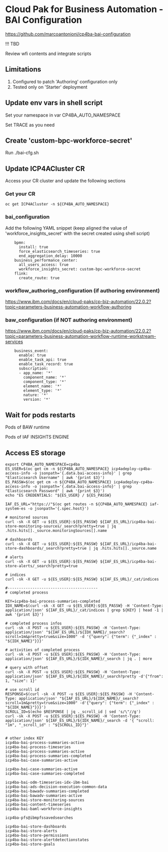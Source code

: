 # Cloud Pak for Business Automation - BAI Configuration

https://github.com/marcoantonioni/cp4ba-bai-configuration


!!! TBD

Review wfi contents and integrate scripts

## Limitations

1. Configured to patch 'Authoring' configuration only
2. Tested only on 'Starter' deployment


## Update env vars in shell script

Set your namespace in var CP4BA_AUTO_NAMESPACE

Set TRACE as you need

## Create 'custom-bpc-workforce-secret'
Run ./bai-cfg.sh

## Update ICP4ACluster CR 

Access your CR cluster and update the following sections

### Get your CR 

```
oc get ICP4ACluster -n ${CP4BA_AUTO_NAMESPACE}
```

### bai_configuration

Add the following YAML snippet (keep aligned the value of 'workforce_insights_secret' with the secret created using shell script)
```
    bpmn:
      install: true
      force_elasticsearch_timeseries: true
      end_aggregation_delay: 10000
    business_performance_center:
      all_users_access: true
      workforce_insights_secret: custom-bpc-workforce-secret
    flink:
      create_route: true
```

### workflow_authoring_configuration (if authoring environment)
https://www.ibm.com/docs/en/cloud-paks/cp-biz-automation/22.0.2?topic=parameters-business-automation-workflow-authoring
### baw_configuration (if NOT authoring environment)
https://www.ibm.com/docs/en/cloud-paks/cp-biz-automation/22.0.2?topic=parameters-business-automation-workflow-runtime-workstream-services

```
    business_event:
      enable: true
      enable_task_api: true
      enable_task_record: true
      subscription:
      - app_name: '*'
        component_name: '*'
        component_type: '*'
        element_name: '*'
        element_type: '*'
        nature: '*'
        version: '*'
```

## Wait for pods restarts

Pods of BAW runtime

Pods of IAF INSIGHTS ENGINE

## Access ES storage
```
export CP4BA_AUTO_NAMESPACE=cp4ba
ES_USER=$(oc get cm -n ${CP4BA_AUTO_NAMESPACE} icp4adeploy-cp4ba-access-info -o jsonpath='{.data.bai-access-info}' | grep "Elasticsearch Username" | awk '{print $3}')
ES_PASSW=$(oc get cm -n ${CP4BA_AUTO_NAMESPACE} icp4adeploy-cp4ba-access-info -o jsonpath='{.data.bai-access-info}' | grep "Elasticsearch Password" | awk '{print $3}')
echo "ES CREDENTIALS: "${ES_USER} / ${ES_PASSW}

IAF_ES_URL="https://"$(oc get routes -n ${CP4BA_AUTO_NAMESPACE} iaf-system-es -o jsonpath='{.spec.host}')

# monitored sources
curl -sk -X GET -u ${ES_USER}:${ES_PASSW} ${IAF_ES_URL}/icp4ba-bai-store-monitoring-sources/_search?pretty=true | jq .hits.hits[]._source.monitoringSources[].name

# dashboards 
curl -sk -X GET -u ${ES_USER}:${ES_PASSW} ${IAF_ES_URL}/icp4ba-bai-store-dashboards/_search?pretty=true | jq .hits.hits[]._source.name

# alerts
curl -sk -X GET -u ${ES_USER}:${ES_PASSW} ${IAF_ES_URL}/icp4ba-bai-store-alerts/_search?pretty=true

# indices
curl -sk -X GET -u ${ES_USER}:${ES_PASSW} ${IAF_ES_URL}/_cat/indices

#----------------------------------------
# completed process

KEY=icp4ba-bai-process-summaries-completed
IDX_NAME=$(curl -sk -X GET -u ${ES_USER}:${ES_PASSW} -H 'Content-Type: application/json' ${IAF_ES_URL}/_cat/indices | grep ${KEY} | head -1 | awk '{print $3}')

# completed process infos
curl -sk -X POST -u ${ES_USER}:${ES_PASSW} -H 'Content-Type: application/json' "${IAF_ES_URL}/${IDX_NAME}/_search?scroll=1m&pretty=true&size=1000" -d '{"query": {"term": {"_index" : "${IDX_NAME}"}}}'

# activities of completed process
curl -sk -X POST -u ${ES_USER}:${ES_PASSW} -H 'Content-Type: application/json' ${IAF_ES_URL}/${IDX_NAME}/_search | jq . | more

# query with offset
curl -sk -X POST -u ${ES_USER}:${ES_PASSW} -H 'Content-Type: application/json' ${IAF_ES_URL}/${IDX_NAME}/_search?pretty -d'{"from": 1, "size": 1}'

# use scroll id
RESPONSE=$(curl -sk -X POST -u ${ES_USER}:${ES_PASSW} -H 'Content-Type: application/json' "${IAF_ES_URL}/${IDX_NAME}/_search?scroll=1m&pretty=true&size=1000" -d'{"query": {"term": {"_index" : "${IDX_NAME}"}}}')
SCROLL_ID=$(echo $RESPONSE | jq ._scroll_id | sed 's/\"//g')
curl -sk -X POST -u ${ES_USER}:${ES_PASSW} -H 'Content-Type: application/json' ${IAF_ES_URL}/${IDX_NAME}/_search -d '{ "scroll: "1m", "_scroll_id" : "${SCROLL_ID}"}'


# other index KEY
icp4ba-bai-process-summaries-active
icp4ba-bai-process-timeseries
icp4ba-bai-process-summaries-active
icp4ba-bai-process-summaries-completed
icp4ba-bai-case-summaries-active

icp4ba-bai-case-summaries-active       
icp4ba-bai-case-summaries-completed    

icp4ba-bai-odm-timeseries-idx-ibm-bai              
icp4ba-bai-ads-decision-execution-common-data  
icp4ba-bai-bawadv-summaries-completed  
icp4ba-bai-bawadv-summaries-active     
icp4ba-bai-store-monitoring-sources                                  
icp4ba-bai-content-timeseries          
icp4ba-bai-baml-workforce-insights             

icp4ba-pfs@ibmpfssavedsearches                                       

icp4ba-bai-store-dashboards                                          
icp4ba-bai-store-alerts                                              
icp4ba-bai-store-permissions                                         
icp4ba-bai-store-alertdetectionstates                                
icp4ba-bai-store-goals                                               
```

